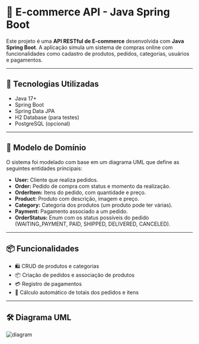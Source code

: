 # 🛒 E-commerce API - Java Spring Boot

Este projeto é uma **API RESTful de E-commerce** desenvolvida com **Java Spring Boot**. A aplicação simula um sistema de compras online com funcionalidades como cadastro de produtos, pedidos, categorias, usuários e pagamentos.

---

## 📌 Tecnologias Utilizadas

- Java 17+
- Spring Boot
- Spring Data JPA
- H2 Database (para testes)
- PostgreSQL (opcional)

---

## 📐 Modelo de Domínio

O sistema foi modelado com base em um diagrama UML que define as seguintes entidades principais:

- **User:** Cliente que realiza pedidos.
- **Order:** Pedido de compra com status e momento da realização.
- **OrderItem:** Itens do pedido, com quantidade e preço.
- **Product:** Produto com descrição, imagem e preço.
- **Category:** Categoria dos produtos (um produto pode ter várias).
- **Payment:** Pagamento associado a um pedido.
- **OrderStatus:** Enum com os status possíveis do pedido (WAITING_PAYMENT, PAID, SHIPPED, DELIVERED, CANCELED).

---

## 📦 Funcionalidades

- 🛍️ CRUD de produtos e categorias
- 📦 Criação de pedidos e associação de produtos
- 💳 Registro de pagamentos
- 📄 Cálculo automático de totais dos pedidos e itens

---

## 🛠️ Diagrama UML
![diagram](https://github.com/user-attachments/assets/c9a88a28-2721-4510-b6bd-21a4060f7750)
